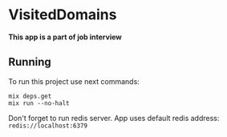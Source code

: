 # VisitedDomains

**This app is a part of job interview**

## Running

To run this project use next commands:

```
mix deps.get
mix run --no-halt
```

Don't forget to run redis server. App uses default redis address: ```redis://localhost:6379```
